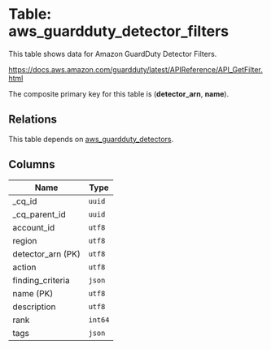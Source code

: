# Table: aws_guardduty_detector_filters

This table shows data for Amazon GuardDuty Detector Filters.

https://docs.aws.amazon.com/guardduty/latest/APIReference/API_GetFilter.html

The composite primary key for this table is (**detector_arn**, **name**).

## Relations

This table depends on [aws_guardduty_detectors](aws_guardduty_detectors.md).

## Columns

| Name          | Type          |
| ------------- | ------------- |
|_cq_id|`uuid`|
|_cq_parent_id|`uuid`|
|account_id|`utf8`|
|region|`utf8`|
|detector_arn (PK)|`utf8`|
|action|`utf8`|
|finding_criteria|`json`|
|name (PK)|`utf8`|
|description|`utf8`|
|rank|`int64`|
|tags|`json`|